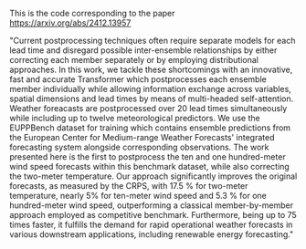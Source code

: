 This is the code corresponding to the paper https://arxiv.org/abs/2412.13957

"Current postprocessing techniques often require separate models for each lead time and disregard possible inter-ensemble relationships by either correcting each member separately or by employing distributional approaches. In this work, we tackle these shortcomings with an innovative, fast and accurate Transformer which postprocesses each ensemble member individually while allowing information exchange across variables, spatial dimensions and lead times by means of multi-headed self-attention. Weather foreacasts are postprocessed over 20 lead times simultaneously while including up to twelve meteorological predictors. We use the EUPPBench dataset for training which contains ensemble predictions from the European Center for Medium-range Weather Forecasts' integrated forecasting system alongside corresponding observations. The work presented here is the first to postprocess the ten and one hundred-meter wind speed forecasts within this benchmark dataset, while also correcting the two-meter temperature. Our approach significantly improves the original forecasts, as measured by the CRPS, with 17.5 % for two-meter temperature, nearly 5% for ten-meter wind speed and 5.3 % for one hundred-meter wind speed, outperforming a classical member-by-member approach employed as competitive benchmark. Furthermore, being up to 75 times faster, it fulfills the demand for rapid operational weather forecasts in various downstream applications, including renewable energy forecasting." 

